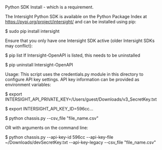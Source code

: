 Python SDK Install - which is a requirement.

The Intersight Python SDK is available on the Python Package Index at https://pypi.org/project/intersight/ and can be installed using pip:

$ sudo pip install intersight

Ensure that you only have one Intersight SDK active (older Intersight SDKs may conflict):

$ pip list
If Intersight-OpenAPI is listed, this needs to be uninstalled

$ pip uninstall Intersight-OpenAPI



Usage:
This script uses the credentials.py module in this directory to configure API key settings. API key information can be provided as environment variables:

$ export INTERSIGHT_API_PRIVATE_KEY=/Users/guest/Downloads/v3_SecretKey.txt

$ export INTERSIGHT_API_KEY_ID=596cc...

$ python chassis.py --csv_file "file_name.csv"

OR with arguments on the command line:

$ python chassis.py --api-key-id 596cc --api-key-file ~/Downloads/devSecretKey.txt --api-key-legacy --csv_file "file_name.csv"

